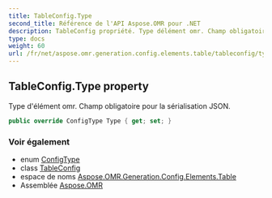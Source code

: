 ```yaml
---
title: TableConfig.Type
second_title: Référence de l'API Aspose.OMR pour .NET
description: TableConfig propriété. Type délément omr. Champ obligatoire pour la sérialisation JSON.
type: docs
weight: 60
url: /fr/net/aspose.omr.generation.config.elements.table/tableconfig/type/
---
```

## TableConfig.Type property

Type d'élément omr. Champ obligatoire pour la sérialisation JSON.

```csharp
public override ConfigType Type { get; set; }
```

### Voir également

* enum [ConfigType](../../../aspose.omr.generation.config.enums/configtype/)
* class [TableConfig](../)
* espace de noms [Aspose.OMR.Generation.Config.Elements.Table](../../tableconfig/)
* Assemblée [Aspose.OMR](../../../)


